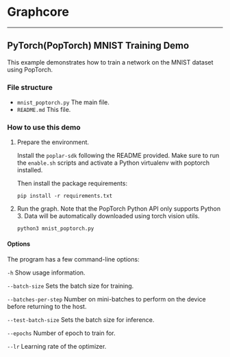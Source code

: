 # Graphcore

---
## PyTorch(PopTorch) MNIST Training Demo

This example demonstrates how to train a network on the MNIST dataset using PopTorch.

### File structure

* `mnist_poptorch.py` The main file.
* `README.md` This file.

### How to use this demo

1) Prepare the environment.

    Install the `poplar-sdk` following the README provided. Make sure to run the `enable.sh` scripts and activate a Python virtualenv with poptorch installed.

    Then install the package requirements:

       pip install -r requirements.txt


2) Run the graph. Note that the PopTorch Python API only supports Python 3.
Data will be automatically downloaded using torch vision utils.

       python3 mnist_poptorch.py

#### Options
The program has a few command-line options:

`-h` Show usage information.

`--batch-size`        Sets the batch size for training.

`--batches-per-step`  Number on mini-batches to perform on the device before returning to the host.

`--test-batch-size`   Sets the batch size for inference.

`--epochs`            Number of epoch to train for.

`--lr`                Learning rate of the optimizer.

